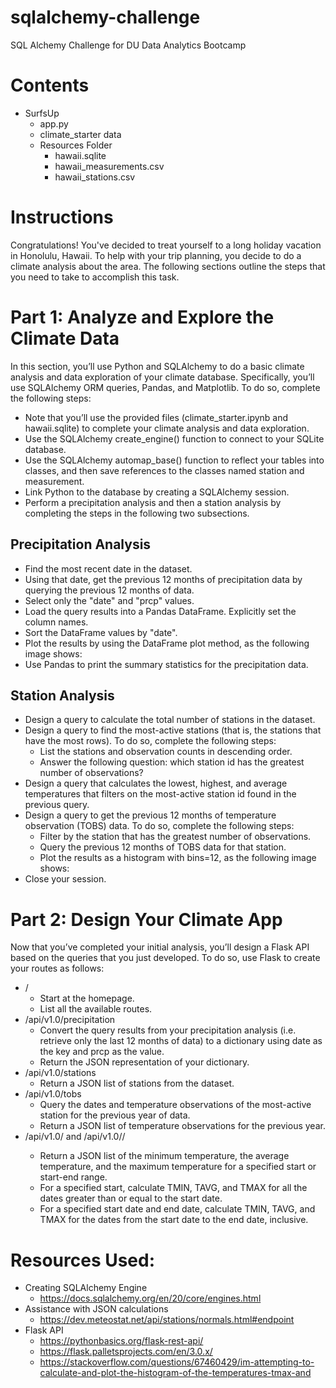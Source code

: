 # sqlalchemy-challenge
SQL Alchemy Challenge for DU Data Analytics Bootcamp

# Contents
* SurfsUp
  * app.py
  * climate_starter data
  * Resources Folder
    * hawaii.sqlite
    * hawaii_measurements.csv
    * hawaii_stations.csv

# Instructions
Congratulations! You've decided to treat yourself to a long holiday vacation in Honolulu, Hawaii. To help with your trip planning, you decide to do a climate analysis about the area. The following sections outline the steps that you need to take to accomplish this task.

# Part 1: Analyze and Explore the Climate Data
In this section, you’ll use Python and SQLAlchemy to do a basic climate analysis and data exploration of your climate database. Specifically, you’ll use SQLAlchemy ORM queries, Pandas, and Matplotlib. To do so, complete the following steps:
* Note that you’ll use the provided files (climate_starter.ipynb and hawaii.sqlite) to complete your climate analysis and data exploration.
* Use the SQLAlchemy create_engine() function to connect to your SQLite database.
* Use the SQLAlchemy automap_base() function to reflect your tables into classes, and then save references to the classes named station and measurement.
* Link Python to the database by creating a SQLAlchemy session.
* Perform a precipitation analysis and then a station analysis by completing the steps in the following two subsections.

## Precipitation Analysis
* Find the most recent date in the dataset.
* Using that date, get the previous 12 months of precipitation data by querying the previous 12 months of data.
* Select only the "date" and "prcp" values.
* Load the query results into a Pandas DataFrame. Explicitly set the column names.
* Sort the DataFrame values by "date".
* Plot the results by using the DataFrame plot method, as the following image shows:
* Use Pandas to print the summary statistics for the precipitation data.

## Station Analysis
* Design a query to calculate the total number of stations in the dataset.
* Design a query to find the most-active stations (that is, the stations that have the most rows). To do so, complete the following steps:
  * List the stations and observation counts in descending order.
  * Answer the following question: which station id has the greatest number of observations?
* Design a query that calculates the lowest, highest, and average temperatures that filters on the most-active station id found in the previous query.
* Design a query to get the previous 12 months of temperature observation (TOBS) data. To do so, complete the following steps:
  * Filter by the station that has the greatest number of observations.
  * Query the previous 12 months of TOBS data for that station.
  * Plot the results as a histogram with bins=12, as the following image shows:
* Close your session.

# Part 2: Design Your Climate App
Now that you’ve completed your initial analysis, you’ll design a Flask API based on the queries that you just developed. To do so, use Flask to create your routes as follows:
* /
  * Start at the homepage.
  * List all the available routes.
* /api/v1.0/precipitation
  * Convert the query results from your precipitation analysis (i.e. retrieve only the last 12 months of data) to a dictionary using date as the key and prcp as the value.
  * Return the JSON representation of your dictionary.
* /api/v1.0/stations
  * Return a JSON list of stations from the dataset.
* /api/v1.0/tobs
  * Query the dates and temperature observations of the most-active station for the previous year of data.
  * Return a JSON list of temperature observations for the previous year.
* /api/v1.0/<start> and /api/v1.0/<start>/<end>
  * Return a JSON list of the minimum temperature, the average temperature, and the maximum temperature for a specified start or start-end range.
  * For a specified start, calculate TMIN, TAVG, and TMAX for all the dates greater than or equal to the start date.
  * For a specified start date and end date, calculate TMIN, TAVG, and TMAX for the dates from the start date to the end date, inclusive.
 
# Resources Used:
* Creating SQLAlchemy Engine
  * https://docs.sqlalchemy.org/en/20/core/engines.html
* Assistance with JSON calculations
  * https://dev.meteostat.net/api/stations/normals.html#endpoint
* Flask API
  * https://pythonbasics.org/flask-rest-api/
  * https://flask.palletsprojects.com/en/3.0.x/
  * https://stackoverflow.com/questions/67460429/im-attempting-to-calculate-and-plot-the-histogram-of-the-temperatures-tmax-and



